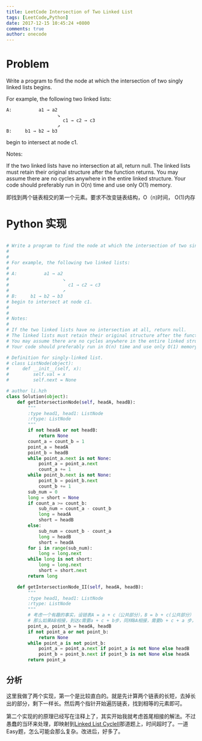 ```yaml
---
title: LeetCode Intersection of Two Linked List
tags: [LeetCode,Python]
date: 2017-12-15 10:45:24 +0800
comments: true
author: onecode
---
```

# Problem

Write a program to find the node at which the intersection of two singly linked lists begins.


For example, the following two linked lists:

```
A:          a1 → a2
                   ↘
                     c1 → c2 → c3
                   ↗            
B:     b1 → b2 → b3
```

begin to intersect at node c1.


Notes:

If the two linked lists have no intersection at all, return null.
The linked lists must retain their original structure after the function returns.
You may assume there are no cycles anywhere in the entire linked structure.
Your code should preferably run in O(n) time and use only O(1) memory.

即找到两个链表相交的第一个元素。要求不改变链表结构，O（n)时间， O(1)内存

<!--break-->

# Python 实现

``` python

# Write a program to find the node at which the intersection of two singly linked lists begins.
#
#
# For example, the following two linked lists:
#
# A:          a1 → a2
#                    ↘
#                      c1 → c2 → c3
#                    ↗
# B:     b1 → b2 → b3
# begin to intersect at node c1.
#
#
# Notes:
#
# If the two linked lists have no intersection at all, return null.
# The linked lists must retain their original structure after the function returns.
# You may assume there are no cycles anywhere in the entire linked structure.
# Your code should preferably run in O(n) time and use only O(1) memory.

# Definition for singly-linked list.
# class ListNode(object):
#     def __init__(self, x):
#         self.val = x
#         self.next = None

# author li.hzh
class Solution(object):
    def getIntersectionNode(self, headA, headB):
        """
        :type head1, head1: ListNode
        :rtype: ListNode
        """
        if not headA or not headB:
            return None
        count_a = count_b = 1
        point_a = headA
        point_b = headB
        while point_a.next is not None:
            point_a = point_a.next
            count_a += 1
        while point_b.next is not None:
            point_b = point_b.next
            count_b += 1
        sub_num = 0
        long = short = None
        if count_a >= count_b:
            sub_num = count_a - count_b
            long = headA
            short = headB
        else:
            sub_num = count_b - count_a
            long = headB
            short = headA
        for i in range(sub_num):
            long = long.next
        while long is not short:
            long = long.next
            short = short.next
        return long

    def getIntersectionNode_II(self, headA, headB):
        """
        :type head1, head1: ListNode
        :rtype: ListNode
        """
        # 考虑一个有趣的事实，设链表A = a + c（公共部分），B = b + c(公共部分）
        # 那么如果AB相接，到达c需要a + c + b步，同样BA相接，需要b + c + a 步，二者相等，因此有代码：
        point_a, point_b = headA, headB
        if not point_a or not point_b:
            return None
        while point_a is not point_b:
            point_a = point_a.next if point_a is not None else headB
            point_b = point_b.next if point_b is not None else headA
        return point_a


```

## 分析

这里我做了两个实现，第一个是比较直白的。就是先计算两个链表的长短，去掉长出的部分，剩下一样长。然后两个指针开始遍历链表，找到相等的元素即可。

第二个实现的的原理已经写在注释上了，其实开始我就考虑首尾相接的解法。不过愚蠢的当环来处理，即映射到[Linked List CycleII][1]那道题上，时间超时了。一道Easy题，怎么可能会那么复杂。改进后，好多了。


  [1]: http://www.coderli.com/linked-list-cycle-ii/